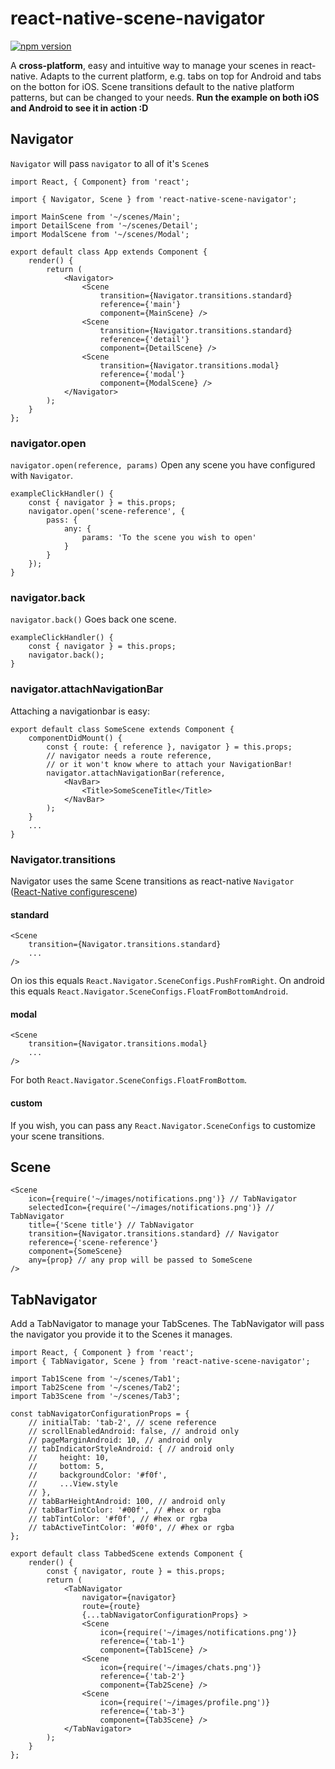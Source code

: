 # react-native-scene-navigator
[![npm version](https://badge.fury.io/js/react-native-scene-navigator.svg)](https://badge.fury.io/js/react-native-scene-navigator)

A **cross-platform**, easy and intuitive way to manage your scenes in react-native. Adapts to the current platform, e.g. tabs on top for Android and tabs on the botton for iOS. Scene transitions default to the native platform patterns, but can be changed to your needs.
**Run the example on both iOS and Android to see it in action :D**

## Navigator
`Navigator` will pass `navigator` to all of it's `Scene`s
```
import React, { Component} from 'react';

import { Navigator, Scene } from 'react-native-scene-navigator';

import MainScene from '~/scenes/Main';
import DetailScene from '~/scenes/Detail';
import ModalScene from '~/scenes/Modal';

export default class App extends Component {
    render() {
        return (
            <Navigator>
                <Scene
                    transition={Navigator.transitions.standard}
                    reference={'main'}
                    component={MainScene} />
                <Scene
                    transition={Navigator.transitions.standard}
                    reference={'detail'}
                    component={DetailScene} />
                <Scene
                    transition={Navigator.transitions.modal}
                    reference={'modal'}
                    component={ModalScene} />
            </Navigator>
        );
    }
};
```

### navigator.open
`navigator.open(reference, params)`
Open any scene you have configured with `Navigator`.
```
exampleClickHandler() {
    const { navigator } = this.props;
    navigator.open('scene-reference', {
        pass: {
            any: {
                params: 'To the scene you wish to open'
            }
        }
    });
}
```

### navigator.back
`navigator.back()`
Goes back one scene.
```
exampleClickHandler() {
    const { navigator } = this.props;
    navigator.back();
}
```

### navigator.attachNavigationBar
Attaching a navigationbar is easy:
```
export default class SomeScene extends Component {
    componentDidMount() {
        const { route: { reference }, navigator } = this.props;
        // navigator needs a route reference,
        // or it won't know where to attach your NavigationBar!
        navigator.attachNavigationBar(reference,
            <NavBar>
                <Title>SomeSceneTitle</Title>
            </NavBar>
        );
    }
    ...
}
```

### Navigator.transitions

Navigator uses the same Scene transitions as react-native `Navigator`
([React-Native configurescene](https://facebook.github.io/react-native/docs/navigator.html#configurescene))

#### standard
```
<Scene
    transition={Navigator.transitions.standard}
    ...
/>
```
On ios this equals `React.Navigator.SceneConfigs.PushFromRight`.
On android this equals `React.Navigator.SceneConfigs.FloatFromBottomAndroid`.

#### modal
```
<Scene
    transition={Navigator.transitions.modal}
    ...
/>
```
For both `React.Navigator.SceneConfigs.FloatFromBottom`.

#### custom
If you wish, you can pass any `React.Navigator.SceneConfigs` to customize your scene transitions.

## Scene
```
<Scene
    icon={require('~/images/notifications.png')} // TabNavigator
    selectedIcon={require('~/images/notifications.png')} // TabNavigator
    title={'Scene title'} // TabNavigator
    transition={Navigator.transitions.standard} // Navigator
    reference={'scene-reference'}
    component={SomeScene}
    any={prop} // any prop will be passed to SomeScene
/>
```

## TabNavigator
Add a TabNavigator to manage your TabScenes. The TabNavigator will pass the navigator you provide it to the Scenes it manages.
```
import React, { Component } from 'react';
import { TabNavigator, Scene } from 'react-native-scene-navigator';

import Tab1Scene from '~/scenes/Tab1';
import Tab2Scene from '~/scenes/Tab2';
import Tab3Scene from '~/scenes/Tab3';

const tabNavigatorConfigurationProps = {
    // initialTab: 'tab-2', // scene reference
    // scrollEnabledAndroid: false, // android only
    // pageMarginAndroid: 10, // android only
    // tabIndicatorStyleAndroid: { // android only
    //     height: 10,
    //     bottom: 5,
    //     backgroundColor: '#f0f',
    //     ...View.style
    // },
    // tabBarHeightAndroid: 100, // android only
    // tabBarTintColor: '#00f', // #hex or rgba
    // tabTintColor: '#f0f', // #hex or rgba
    // tabActiveTintColor: '#0f0', // #hex or rgba
};

export default class TabbedScene extends Component {
    render() {
        const { navigator, route } = this.props;
        return (
            <TabNavigator
                navigator={navigator}
                route={route}
                {...tabNavigatorConfigurationProps} >
                <Scene
                    icon={require('~/images/notifications.png')}
                    reference={'tab-1'}
                    component={Tab1Scene} />
                <Scene
                    icon={require('~/images/chats.png')}
                    reference={'tab-2'}
                    component={Tab2Scene} />
                <Scene
                    icon={require('~/images/profile.png')}
                    reference={'tab-3'}
                    component={Tab3Scene} />
            </TabNavigator>
        );
    }
};
```
